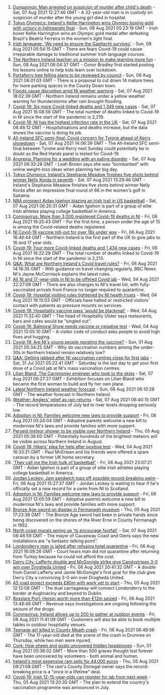 1. [Dungannon: Man arrested on suspicion of murder after child's death](https://www.bbc.co.uk/news/uk-northern-ireland-58127275) - Sat, 07 Aug 2021 12:27:46 GMT - A 32-year-old man is in custody on suspicion of murder after the young girl died in hospital.
2. [Tokyo Olympics: Ireland's Kellie Harrington wins Olympic boxing gold with victory in lightweight final](https://www.bbc.co.uk/sport/olympics/58130534) - Sun, 08 Aug 2021 05:23:19 GMT - Irish boxer Kellie Harrington wins an Olympic gold medal after defeating Brazil's Beatriz Ferreira in the women's light final.
3. [Irish language: 'We need to ensure the Gaeltacht survives'](https://www.bbc.co.uk/news/world-europe-58121407) - Sun, 08 Aug 2021 05:54:15 GMT - There are fears Covid-19 could cause irreparable damage to traditional summer Irish language courses.
4. [The Northern Ireland teacher on a mission to make learning more fun](https://www.bbc.co.uk/news/uk-northern-ireland-58093960) - Sun, 08 Aug 2021 06:04:37 GMT - Conor Bradley first started posting his lessons online to help kids learn over lockdown.
5. [Portaferry tree felling plans to be reviewed by council](https://www.bbc.co.uk/news/uk-northern-ireland-58086918) - Sun, 08 Aug 2021 06:01:03 GMT - There is a proposal to cut down 14 mature trees for more parking spaces in the County Down town.
6. [Floods cause disruption amid NI weather warning](https://www.bbc.co.uk/news/uk-northern-ireland-58127271) - Sat, 07 Aug 2021 18:02:39 GMT - Northern Ireland remains under a yellow weather warning for thunderstorms after rain brought flooding.
7. [Covid-19: Six more Covid-linked deaths and 1,349 new cases](https://www.bbc.co.uk/news/uk-northern-ireland-58127380) - Sat, 07 Aug 2021 16:08:56 GMT - The total number of deaths linked to Covid-19 in NI since the start of the pandemic is 2,219.
8. [Covid-19: NI has the highest infection rate in the UK](https://www.bbc.co.uk/news/world-europe-58124142) - Sat, 07 Aug 2021 06:46:12 GMT - Hospitalisations and deaths increase, but the data shows the vaccine is doing its job.
9. [All-Ireland SFC semi-final: Covid concern for Tyrone ahead of Kerry showdown](https://www.bbc.co.uk/sport/gaelic-games/58130435) - Sat, 07 Aug 2021 14:06:39 GMT - The All-Ireland SFC semi-final between Tyrone and Kerry next Sunday could potentially be in doubt as the Red Hands panel is tested for Covid-19.
10. [Anorexia: Planning for a wedding with an eating disorder](https://www.bbc.co.uk/news/uk-northern-ireland-57841203) - Sat, 07 Aug 2021 06:33:28 GMT - Leah Brown says she was "bombarded" with online weight-loss ideas when planning her big day.
11. [Tokyo Olympics: Ireland's Stephanie Meadow finishes five shots behind winner Nelly Korda in seventh](https://www.bbc.co.uk/sport/olympics/58126752) - Sat, 07 Aug 2021 13:29:46 GMT - Ireland's Stephanie Meadow finishes five shots behind winner Nelly Korda after an impressive final round of 66 in the women's golf in Saitama.
12. [NBA prospect Aidan Igiehon blazing an Irish trail in US basketball](https://www.bbc.co.uk/news/world-europe-58017675) - Sat, 07 Aug 2021 06:20:31 GMT - Aidan Igiehon is part of a group of elite Irish athletes playing college basketball in America.
13. [Coronavirus: More than 3,000 registered Covid-19 deaths in NI](https://www.bbc.co.uk/news/uk-northern-ireland-58112415) - Fri, 06 Aug 2021 19:25:43 GMT - For the first time, a person under the age of 15 is among the Covid-related deaths registered.
14. [NI Covid-19 vaccine roll-out for over 16s under way](https://www.bbc.co.uk/news/uk-northern-ireland-58105372) - Fri, 06 Aug 2021 16:46:44 GMT - Northern Ireland is the first part of the UK to give jabs to 16 and 17 year olds.
15. [Covid-19: Four more Covid-linked deaths and 1,434 new cases](https://www.bbc.co.uk/news/uk-northern-ireland-58119813) - Fri, 06 Aug 2021 16:22:29 GMT - The total number of deaths linked to Covid-19 in NI since the start of the pandemic is 2,213.
16. [Q&A: What are Northern Ireland's Covid travel rules?](https://www.bbc.co.uk/news/uk-northern-ireland-56833342) - Fri, 06 Aug 2021 14:18:35 GMT - With guidance on travel changing regularly, BBC News NI's Jayne McCormack explains the latest rules.
17. [All 16 and 17-year-olds in NI to be offered Covid jab](https://www.bbc.co.uk/news/uk-northern-ireland-58090121) - Wed, 04 Aug 2021 22:27:09 GMT - There are also changes to NI's travel list, with fully-vaccinated arrivals from France no longer required to quarantine.
18. [Covid-19: Hospital visiting rules tightened by NI health trusts](https://www.bbc.co.uk/news/uk-northern-ireland-58088267) - Wed, 04 Aug 2021 19:15:03 GMT - Officials have halted or restricted visitors' contact with patients as pressure mounts on services.
19. [Covid-19: Hospitality vaccine pass 'would be blackmail'](https://www.bbc.co.uk/news/uk-northern-ireland-58084640) - Wed, 04 Aug 2021 11:32:40 GMT - The head of Hospitality Ulster says restaurants, bars and cafes would be "singled out".
20. [Covid-19: Balmoral Show needs vaccine or negative test](https://www.bbc.co.uk/news/uk-northern-ireland-58088145) - Wed, 04 Aug 2021 13:05:10 GMT - A visitor code of conduct asks people to avoid high fives and hugging.
21. [Covid-19: Are NI's young people resisting the vaccine?](https://www.bbc.co.uk/news/uk-northern-ireland-57975927) - Sun, 01 Aug 2021 05:34:25 GMT - Why do vaccination numbers among the under-30s in Northern Ireland remain relatively low?
22. [Q&A: Getting jabbed after NI vaccination centres close for first jabs](https://www.bbc.co.uk/news/uk-northern-ireland-politics-57986801) - Sat, 31 Jul 2021 05:22:41 GMT - Saturday is the last day to get your first dose of a Covid jab at NI's mass vaccination centres.
23. [Lilian Bland: The Carnmoney engineer who took to the skies](https://www.bbc.co.uk/news/uk-northern-ireland-58060274) - Sat, 07 Aug 2021 06:27:27 GMT - Exhibition focuses on Lilian Bland who became the first woman to build and fly her own plane.
24. [Latest Northern Ireland weather forecast](https://www.bbc.co.uk/news/uk-northern-ireland-26018439) - Sun, 08 Aug 2021 06:10:28 GMT - The weather forecast in Northern Ireland.
25. [Weather: Anglers' relief as rain returns](https://www.bbc.co.uk/news/uk-northern-ireland-58115345) - Sat, 07 Aug 2021 06:40:15 GMT - The record temperatures of July led to river levels dropping seriously low.
26. [Adoption in NI: Families welcome new laws to provide support](https://www.bbc.co.uk/news/uk-northern-ireland-politics-56324095) - Fri, 06 Aug 2021 05:24:04 GMT - Adoptive parents welcome a new bill to modernise NI's laws and provide families with more support.
27. [Perseid meteor shower to be visible over Northern Ireland](https://www.bbc.co.uk/news/uk-northern-ireland-58090973) - Thu, 05 Aug 2021 05:36:00 GMT - Potentially hundreds of the brightest meteors will be visible across Northern Ireland in August.
28. [Covid-19: Hikers' plea for help after positive test](https://www.bbc.co.uk/news/uk-northern-ireland-58075183) - Wed, 04 Aug 2021 16:33:21 GMT - Paul McErlean and his friends were offered a spare caravan by a former UK home secretary.
29. ['They call me the Irish hulk of basketball'](https://www.bbc.co.uk/news/world-europe-58017676) - Fri, 06 Aug 2021 23:07:21 GMT - Aidan Igiehon is part of a group of elite Irish athletes playing college basketball in America.
30. [Jordan Leckey: Jam sandwich tops off possible record-breaking swim](https://www.bbc.co.uk/news/uk-northern-ireland-58121247) - Fri, 06 Aug 2021 15:27:37 GMT - Jordan Leckey is waiting to hear if he's officially set a new record for a swim from NI to Scotland.
31. [Adoption in NI: Families welcome new laws to provide support](https://www.bbc.co.uk/news/uk-northern-ireland-58117985) - Fri, 06 Aug 2021 12:05:59 GMT - Adoptive parents welcome a new bill to modernise NI's laws and provide families with more support.
32. [Bronze Age sword on display in Fermanagh museum](https://www.bbc.co.uk/news/uk-northern-ireland-58093268) - Thu, 05 Aug 2021 17:23:38 GMT - The Bronze Age sword had been in private hands since being discovered on the shores of the River Erne in County Fermanagh in 1952.
33. [North coast murals spring up 'to encourage footfall'](https://www.bbc.co.uk/news/uk-northern-ireland-58112419) - Sat, 07 Aug 2021 06:46:59 GMT - The mayor of Causeway Coast and Glens says the new installations are "a fantastic talking point".
34. [Londonderry man is jailed after refusing hotel quarantine](https://www.bbc.co.uk/news/uk-northern-ireland-foyle-west-58119663) - Fri, 06 Aug 2021 16:09:26 GMT - Court hears man did not quarantine after returning from Turkey because he could not afford the cost.
35. [Derry City: Lafferty double and McGonigle strike give Candystripes 3-0 win over Drogheda United](https://www.bbc.co.uk/sport/football/58123999) - Fri, 06 Aug 2021 20:41:32 GMT - A double from Daniel Lafferty and Jamie McGonigle's first goal for the club give Derry City a convincing 3-0 win over Drogheda United.
36. [A5 road project exceeds £80m with work yet to start](https://www.bbc.co.uk/news/uk-northern-ireland-58090116) - Thu, 05 Aug 2021 12:12:08 GMT - The dual carriageway will connect Londonderry to the border at Aughnacloy and beyond to Dublin.
37. [Rosslare Port: Heroin worth more than €12m seized](https://www.bbc.co.uk/news/world-europe-58113729) - Fri, 06 Aug 2021 13:49:48 GMT - Revenue says investigations are ongoing following the seizure of the drugs.
38. [Coronavirus: Ireland allows up to 200 to gather at outdoor events](https://www.bbc.co.uk/news/world-europe-58116692) - Fri, 06 Aug 2021 11:41:09 GMT - Customers will also be able to book multiple tables in outdoor hospitality venues.
39. [Teenage girl killed in County Meath crash](https://www.bbc.co.uk/news/world-europe-58112411) - Fri, 06 Aug 2021 06:49:56 GMT - The 17-year-old died at the scene of the crash in Drumree on Thursday, while two men were injured.
40. [Cork: How sheep and goats uncovered hidden headstones](https://www.bbc.co.uk/news/world-europe-58026027) - Sun, 01 Aug 2021 05:36:02 GMT - More than 500 graves thought lost forever have been uncovered by volunteers - both animal and human.
41. [Ireland's most expensive ram sells for 44,000 euros](https://www.bbc.co.uk/news/uk-northern-ireland-foyle-west-58098328) - Thu, 05 Aug 2021 09:21:08 GMT - The ram's County Donegal owner says the record-breaking price is a "once in a lifetime" deal.
42. [Covid-19: Irish 12-15-year-olds can register for jab from next week](https://www.bbc.co.uk/news/world-europe-58102051) - Thu, 05 Aug 2021 13:20:35 GMT - The plan to extend the country's vaccination programme was announced in July.
